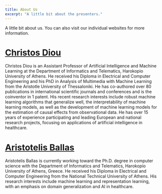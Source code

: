 ```yaml
---
title: About Us
excerpt: "A little bit about the presenters."
---
```


A little bit about us. You can also visit our individual websites for more information.

# [Christos Diou](https://diou.github.io)
Christos Diou is an Assistant Professor of Artificial
Intelligence and Machine Learning at the Department
of Informatics and Telematics, Harokopio
University of Athens. He received his Diploma in
Electrical and Computer Engineering and his PhD
in Analysis of Multimedia with Machine Learning
from the Aristotle University of Thessaloniki. He
has co-authored over 80 publications in international
scientific journals and conferences and is the coinventor
in 1 patent. His recent research interests
include robust machine learning algorithms that generalize
well, the interpretability of machine learning models, as well as the
development of machine learning models for the estimation of causal
effects from observational data. He has over 15 years of experience
participating and leading European and national research projects,
focusing on applications of artificial intelligence in healthcare.

# [Aristotelis Ballas](https://aristotelisballas.github.io)
Aristotelis Ballas is currently working toward the
Ph.D. degree in computer science with the Department
of Informatics and Telematics, Harokopio
University of Athens, Greece. He received his
Diploma in Electrical and Computer Engineering
from the National Technical University of Athens.
His research interests include machine learning and
representation learning, with an emphasis on domain
generalization and AI in healthcare.